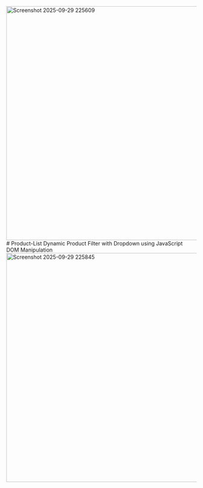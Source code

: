<img width="944" height="619" alt="Screenshot 2025-09-29 225609" src="https://github.com/user-attachments/assets/530174b4-ef8e-4890-8610-65d98c622341" />
# Product-List
Dynamic Product Filter with Dropdown using JavaScript DOM Manipulation
<img width="932" height="606" alt="Screenshot 2025-09-29 225845" src="https://github.com/user-attachments/assets/3048c71e-7d34-42ae-b3ac-1bc51ac00f66" />
